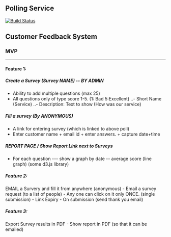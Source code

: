 ## Polling Service

[![Build Status](https://api.travis-ci.com/pritibiyani/polling_service.svg?branch=master
)](https://travis-ci.com/pritibiyani/polling_service)

## Customer Feedback System

### MVP
-------------------

#### Feature 1:
 ##### Create a Survey (Survey NAME) -- BY ADMIN

 - Ability to add multiple questions (max 25)
 - All questions only of type score 1-5. (1: Bad   5:Excellent)
 ..- Short Name (Service)
 ..- Description: Text to show (How was our service)
  
##### Fill a survey (By ANONYMOUS)
  - A link for entering survey (which is linked to above poll)
  - Enter customer name + email id + enter answers. + capture date+time


 ##### REPORT PAGE / Show Report Link next to Surveys
  - For each question --- show a graph by date -- average score (line graph)
     (some d3.js library)

##### Feature 2:

 EMAIL a Survery and fill it from anywhere (anonymous)
	- Email a survey request (to a list of people)
	- Any one can click on it only ONCE. (single submission)
	- Link Expiry
	- On submission (send thank you email)


##### Feature 3:

 Export Survey results in PDF
    - Show report in PDF (so that it can be emailed)



